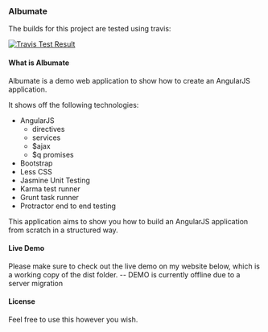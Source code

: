 ### Albumate ###
The builds for this project are tested using travis:

[![Travis Test Result](https://travis-ci.org/markwylde/Albumate-Demo.svg?branch=master)](https://travis-ci.org/markwylde/Albumate-Demo)

#### What is Albumate ####
Albumate is a demo web application to show how to create an AngularJS application.

It shows off the following technologies:

 - AngularJS
     - directives
     - services
     - $ajax
     - $q promises
 - Bootstrap
 - Less CSS
 - Jasmine Unit Testing
 - Karma test runner
 - Grunt task runner
 - Protractor end to end testing

This application aims to show you how to build an AngularJS application from scratch in a structured way.

#### Live Demo ####
Please make sure to check out the live demo on my website below, which is a working copy of the dist folder.
-- DEMO is currently offline due to a server migration

#### License ####
Feel free to use this however you wish.
